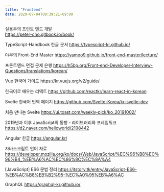 ```yaml
---
title: "Frontend"
date: 2020-07-04T08:39:21+09:00
---
```


실용주의 프런트 엔드 개발  
 https://peter-cho.gitbook.io/book/

TypeScript-Handbook 한글 문서
 https://typescript-kr.github.io/

야무의 Front-End Master
 https://yamoo9.github.io/front-end-master/lecture/

프론트엔드 면접 문제 은행
 https://h5bp.org/Front-end-Developer-Interview-Questions/translations/korean/

Vue 한국어 가이드
 https://kr.vuejs.org/v2/guide/

한국어로 배우는 리액트
 https://github.com/reactkr/learn-react-in-korean

Svelte 한국어 번역 페이지
 https://github.com/Svelte-Korea/kr-svelte-dev

처음 만나는 Svelte
 https://ui.toast.com/weekly-pick/ko_20191002/

2019년과 이후 JavaScript의 동향 - 라이브러리와 프레임워크
 https://d2.naver.com/helloworld/2108442

Angular 한글
 https://angular.kr/

자바스크립트 언어 자료
 https://developer.mozilla.org/ko/docs/Web/JavaScript/%EC%96%B8%EC%96%B4_%EB%A6%AC%EC%86%8C%EC%8A%A4

[JavaScript] ES6 문법 정리
 https://itstory.tk/entry/JavaScript-ES6-%EB%AC%B8%EB%B2%95-%EC%A0%95%EB%A6%AC

GraphQL
 https://graphql-kr.github.io/